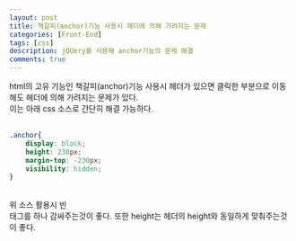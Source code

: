 ```yaml
---
layout: post
title: 책갈피(anchor)기능 사용시 헤더에 의해 가려지는 문제
categories: [Front-End]
tags: [css]
description: jQUery를 사용해 anchor기능의 문제 해결
comments: true
---
```


html의 고유 기능인 책갈피(anchor)기능 사용시 헤더가 있으면 클릭한 부분으로 이동해도 헤더에 의해 가려지는 문제가 있다.  
이는 아래 css 소스로 간단히 해결 가능하다.
<br><br>
~~~css
.anchor{
    display: block;
    height: 230px; 
    margin-top: -230px;  
    visibility: hidden;
}
~~~
<br>
위 소스 활용시 빈 <div></div>태그를 하나 감싸주는것이 좋다.  
또한 height는 헤더의 height와 동일하게 맞춰주는것이 좋다.
